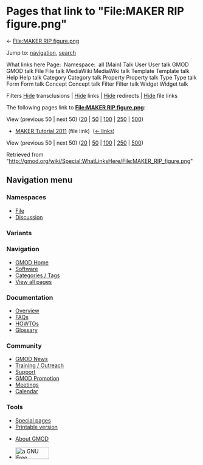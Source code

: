 <div id="mw-page-base" class="noprint">

</div>

<div id="mw-head-base" class="noprint">

</div>

<div id="content" class="mw-body" role="main">

<span id="top"></span>

<div id="mw-js-message" style="display:none;">

</div>



# <span dir="auto">Pages that link to "File:MAKER RIP figure.png"</span>

<div id="bodyContent">

<div id="contentSub">

← [File:MAKER RIP
figure.png](/wiki/File:MAKER_RIP_figure.png "File:MAKER RIP figure.png")

</div>

<div id="jump-to-nav" class="mw-jump">

Jump to: [navigation](#mw-navigation), [search](#p-search)

</div>

<div id="mw-content-text">

What links here Page:  Namespace:  all (Main) Talk User User talk GMOD
GMOD talk File File talk MediaWiki MediaWiki talk Template Template talk
Help Help talk Category Category talk Property Property talk Type Type
talk Form Form talk Concept Concept talk Filter Filter talk Widget
Widget talk

Filters
[Hide](/mediawiki/index.php?title=Special:WhatLinksHere/File:MAKER_RIP_figure.png&hidetrans=1 "Special:WhatLinksHere/File:MAKER RIP figure.png")
transclusions \|
[Hide](/mediawiki/index.php?title=Special:WhatLinksHere/File:MAKER_RIP_figure.png&hidelinks=1 "Special:WhatLinksHere/File:MAKER RIP figure.png")
links \|
[Hide](/mediawiki/index.php?title=Special:WhatLinksHere/File:MAKER_RIP_figure.png&hideredirs=1 "Special:WhatLinksHere/File:MAKER RIP figure.png")
redirects \|
[Hide](/mediawiki/index.php?title=Special:WhatLinksHere/File:MAKER_RIP_figure.png&hideimages=1 "Special:WhatLinksHere/File:MAKER RIP figure.png")
file links

The following pages link to **[File:MAKER RIP
figure.png](/wiki/File:MAKER_RIP_figure.png "File:MAKER RIP figure.png")**:

View (previous 50 \| next 50)
([20](/mediawiki/index.php?title=Special:WhatLinksHere/File:MAKER_RIP_figure.png&limit=20 "Special:WhatLinksHere/File:MAKER RIP figure.png")
\|
[50](/mediawiki/index.php?title=Special:WhatLinksHere/File:MAKER_RIP_figure.png&limit=50 "Special:WhatLinksHere/File:MAKER RIP figure.png")
\|
[100](/mediawiki/index.php?title=Special:WhatLinksHere/File:MAKER_RIP_figure.png&limit=100 "Special:WhatLinksHere/File:MAKER RIP figure.png")
\|
[250](/mediawiki/index.php?title=Special:WhatLinksHere/File:MAKER_RIP_figure.png&limit=250 "Special:WhatLinksHere/File:MAKER RIP figure.png")
\|
[500](/mediawiki/index.php?title=Special:WhatLinksHere/File:MAKER_RIP_figure.png&limit=500 "Special:WhatLinksHere/File:MAKER RIP figure.png"))

- [MAKER Tutorial 2011](/wiki/MAKER_Tutorial_2011 "MAKER Tutorial 2011")
  (file link) ‎ <span class="mw-whatlinkshere-tools">([←
  links](/mediawiki/index.php?title=Special:WhatLinksHere&target=MAKER+Tutorial+2011 "Special:WhatLinksHere"))</span>

View (previous 50 \| next 50)
([20](/mediawiki/index.php?title=Special:WhatLinksHere/File:MAKER_RIP_figure.png&limit=20 "Special:WhatLinksHere/File:MAKER RIP figure.png")
\|
[50](/mediawiki/index.php?title=Special:WhatLinksHere/File:MAKER_RIP_figure.png&limit=50 "Special:WhatLinksHere/File:MAKER RIP figure.png")
\|
[100](/mediawiki/index.php?title=Special:WhatLinksHere/File:MAKER_RIP_figure.png&limit=100 "Special:WhatLinksHere/File:MAKER RIP figure.png")
\|
[250](/mediawiki/index.php?title=Special:WhatLinksHere/File:MAKER_RIP_figure.png&limit=250 "Special:WhatLinksHere/File:MAKER RIP figure.png")
\|
[500](/mediawiki/index.php?title=Special:WhatLinksHere/File:MAKER_RIP_figure.png&limit=500 "Special:WhatLinksHere/File:MAKER RIP figure.png"))

</div>

<div class="printfooter">

Retrieved from
"<http://gmod.org/wiki/Special:WhatLinksHere/File:MAKER_RIP_figure.png>"

</div>

<div id="catlinks" class="catlinks catlinks-allhidden">

</div>

<div class="visualClear">

</div>

</div>

</div>

<div id="mw-navigation">

## Navigation menu

<div id="mw-head">



<div id="left-navigation">

<div id="p-namespaces" class="vectorTabs" role="navigation"
aria-labelledby="p-namespaces-label">

### Namespaces

- <span id="ca-nstab-image"><a href="/wiki/File:MAKER_RIP_figure.png" accesskey="c"
  title="View the file page [c]">File</a></span>
- <span id="ca-talk"><a
  href="/mediawiki/index.php?title=File_talk:MAKER_RIP_figure.png&amp;action=edit&amp;redlink=1"
  accesskey="t"
  title="Discussion about the content page [t]">Discussion</a></span>

</div>

<div id="p-variants" class="vectorMenu emptyPortlet" role="navigation"
aria-labelledby="p-variants-label">

### 

### Variants[](#)

<div class="menu">

</div>

</div>

</div>

<div id="right-navigation">





</div>



</div>

</div>

</div>

<div id="mw-panel">

<div id="p-logo" role="banner">

<a href="/wiki/Main_Page"
style="background-image: url(http://gmod.org/images/GMOD-cogs.png);"
title="Visit the main page"></a>

</div>

<div id="p-Navigation" class="portal" role="navigation"
aria-labelledby="p-Navigation-label">

### Navigation

<div class="body">

- <span id="n-GMOD-Home">[GMOD Home](/wiki/Main_Page)</span>
- <span id="n-Software">[Software](/wiki/GMOD_Components)</span>
- <span id="n-Categories-.2F-Tags">[Categories /
  Tags](/wiki/Categories)</span>
- <span id="n-View-all-pages">[View all
  pages](/wiki/Special:AllPages)</span>

</div>

</div>

<div id="p-Documentation" class="portal" role="navigation"
aria-labelledby="p-Documentation-label">

### Documentation

<div class="body">

- <span id="n-Overview">[Overview](/wiki/Overview)</span>
- <span id="n-FAQs">[FAQs](/wiki/Category:FAQ)</span>
- <span id="n-HOWTOs">[HOWTOs](/wiki/Category:HOWTO)</span>
- <span id="n-Glossary">[Glossary](/wiki/Glossary)</span>

</div>

</div>

<div id="p-Community" class="portal" role="navigation"
aria-labelledby="p-Community-label">

### Community

<div class="body">

- <span id="n-GMOD-News">[GMOD News](/wiki/GMOD_News)</span>
- <span id="n-Training-.2F-Outreach">[Training /
  Outreach](/wiki/Training_and_Outreach)</span>
- <span id="n-Support">[Support](/wiki/Support)</span>
- <span id="n-GMOD-Promotion">[GMOD
  Promotion](/wiki/GMOD_Promotion)</span>
- <span id="n-Meetings">[Meetings](/wiki/Meetings)</span>
- <span id="n-Calendar">[Calendar](/wiki/Calendar)</span>

</div>

</div>

<div id="p-tb" class="portal" role="navigation"
aria-labelledby="p-tb-label">

### Tools

<div class="body">

- <span id="t-specialpages"><a href="/wiki/Special:SpecialPages" accesskey="q"
  title="A list of all special pages [q]">Special pages</a></span>
- <span id="t-print"><a
  href="/mediawiki/index.php?title=Special:WhatLinksHere/File:MAKER_RIP_figure.png&amp;printable=yes"
  rel="alternate" accesskey="p"
  title="Printable version of this page [p]">Printable version</a></span>

</div>

</div>

</div>

</div>

<div id="footer" role="contentinfo">

- <span id="footer-places-about">[About
  GMOD](/wiki/GMOD:About "GMOD:About")</span>

<!-- -->

- <span id="footer-copyrightico">[<img src="http://www.gnu.org/graphics/gfdl-logo-small.png" width="88"
  height="31" alt="a GNU Free Documentation License" />](http://www.gnu.org/licenses/fdl-1.3.html)</span>




</div>
